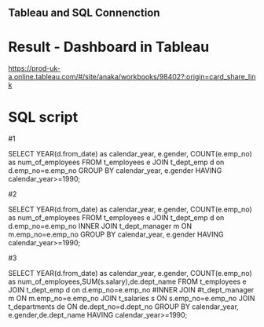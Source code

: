 ## Tableau and SQL Connenction 

# Result - Dashboard in Tableau

https://prod-uk-a.online.tableau.com/#/site/anaka/workbooks/98402?:origin=card_share_link

# SQL script

#1

SELECT 
YEAR(d.from_date) as calendar_year,
e.gender, COUNT(e.emp_no) as num_of_employees
FROM
t_employees e
JOIN
t_dept_emp d on d.emp_no=e.emp_no
GROUP BY calendar_year, e.gender
HAVING calendar_year>=1990;


#2

SELECT 
YEAR(d.from_date) as calendar_year,
e.gender, COUNT(e.emp_no) as num_of_employees
FROM
t_employees e
JOIN
t_dept_emp d on d.emp_no=e.emp_no
INNER JOIN
t_dept_manager m ON m.emp_no=e.emp_no
GROUP BY calendar_year, e.gender
HAVING calendar_year>=1990;


#3

SELECT 
YEAR(d.from_date) as calendar_year,
e.gender, COUNT(e.emp_no) as num_of_employees,SUM(s.salary),de.dept_name
FROM
t_employees e
JOIN
t_dept_emp d on d.emp_no=e.emp_no
#INNER JOIN
#t_dept_manager m ON m.emp_no=e.emp_no
JOIN
t_salaries s ON s.emp_no=e.emp_no
JOIN
t_departments de ON de.dept_no=d.dept_no
GROUP BY calendar_year, e.gender,de.dept_name
HAVING calendar_year>=1990;
